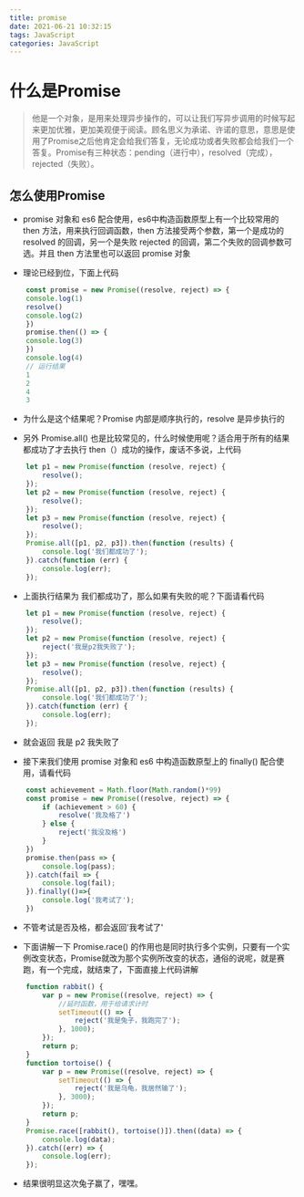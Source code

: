 ```yaml
---
title: promise
date: 2021-06-21 10:32:15
tags: JavaScript
categories: JavaScript
---
```

# 什么是Promise

> 他是一个对象，是用来处理异步操作的，可以让我们写异步调用的时候写起来更加优雅，更加美观便于阅读。顾名思义为承诺、许诺的意思，意思是使用了Promise之后他肯定会给我们答复，无论成功或者失败都会给我们一个答复。Promise有三种状态：pending（进行中），resolved（完成），rejected（失败）。

## 怎么使用Promise


- promise 对象和 es6 配合使用，es6中构造函数原型上有一个比较常用的 then 方法，用来执行回调函数，then 方法接受两个参数，第一个是成功的 resolved 的回调，另一个是失败 rejected 的回调，第二个失败的回调参数可选。并且 then 方法里也可以返回 promise 对象

- 理论已经到位，下面上代码
```js
    const promise = new Promise((resolve, reject) => {
    console.log(1)
    resolve()
    console.log(2)
    })
    promise.then(() => {
    console.log(3)
    })
    console.log(4)
    // 运行结果
    1
    2
    4
    3
```
- 为什么是这个结果呢？Promise 内部是顺序执行的，resolve 是异步执行的

- 另外 Promise.all() 也是比较常见的，什么时候使用呢？适合用于所有的结果都成功了才去执行 then（）成功的操作，废话不多说，上代码
```js
    let p1 = new Promise(function (resolve, reject) {
        resolve();
    });
    let p2 = new Promise(function (resolve, reject) {
        resolve();
    });
    let p3 = new Promise(function (resolve, reject) {
        resolve();
    });
    Promise.all([p1, p2, p3]).then(function (results) {
        console.log('我们都成功了');
    }).catch(function (err) {
        console.log(err);
    });
```

- 上面执行结果为 我们都成功了，那么如果有失败的呢？下面请看代码
```js
    let p1 = new Promise(function (resolve, reject) {
        resolve();
    });
    let p2 = new Promise(function (resolve, reject) {
        reject('我是p2我失败了');
    });
    let p3 = new Promise(function (resolve, reject) {
        resolve();
    });
    Promise.all([p1, p2, p3]).then(function (results) {
        console.log('我们都成功了');
    }).catch(function (err) {
        console.log(err);
    });
```

- 就会返回 我是 p2 我失败了

- 接下来我们使用 promise 对象和 es6 中构造函数原型上的 finally() 配合使用，请看代码

```js
    const achievement = Math.floor(Math.random()*99)
    const promise = new Promise((resolve, reject) => {
        if (achievement > 60) {
            resolve('我及格了')
        } else {
            reject('我没及格')
        }
    })
    promise.then(pass => {
        console.log(pass);
    }).catch(fail => {
        console.log(fail);
    }).finally(()=>{
        console.log('我考试了');
    })
```

- 不管考试是否及格，都会返回'我考试了'

- 下面讲解一下 Promise.race() 的作用也是同时执行多个实例，只要有一个实例改变状态，Promise就改为那个实例所改变的状态，通俗的说呢，就是赛跑，有一个完成，就结束了，下面直接上代码讲解

```js
    function rabbit() {
        var p = new Promise((resolve, reject) => {
            //延时函数，用于给请求计时
            setTimeout(() => {
                reject('我是兔子，我跑完了');
            }, 1000);
        });
        return p;
    }
    function tortoise() {
        var p = new Promise((resolve, reject) => {
            setTimeout(() => {
                reject('我是乌龟，我居然输了');
            }, 3000);
        });
        return p;
    }
    Promise.race([rabbit(), tortoise()]).then((data) => {
        console.log(data);
    }).catch((err) => {
        console.log(err);
    });
```

- 结果很明显这次兔子赢了，嘿嘿。 